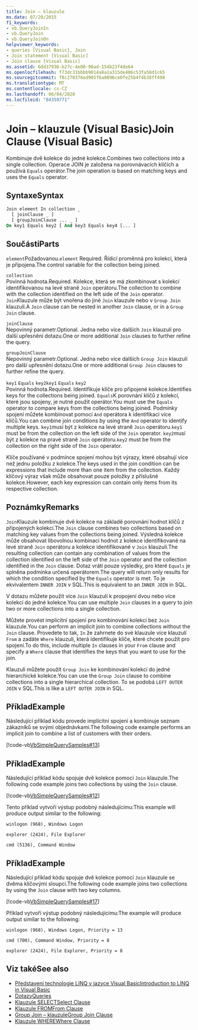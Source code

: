 ```yaml
---
title: Join – klauzule
ms.date: 07/20/2015
f1_keywords:
- vb.QueryJoinIn
- vb.QueryJoin
- vb.QueryJoinOn
helpviewer_keywords:
- queries [Visual Basic], Join
- Join statement [Visual Basic]
- Join clause [Visual Basic]
ms.assetid: 6dd37936-b27c-4e00-98ad-154b23f4de64
ms.openlocfilehash: f73dc31bbbb9014a8a1a315de406c53fa58d1c65
ms.sourcegitcommit: f8c270376ed905f6a8896ce0fe25b4f4b38ff498
ms.translationtype: MT
ms.contentlocale: cs-CZ
ms.lasthandoff: 06/04/2020
ms.locfileid: "84359771"
---
```

# <a name="join-clause-visual-basic"></a><span data-ttu-id="2631f-102">Join – klauzule (Visual Basic)</span><span class="sxs-lookup"><span data-stu-id="2631f-102">Join Clause (Visual Basic)</span></span>

<span data-ttu-id="2631f-103">Kombinuje dvě kolekce do jedné kolekce.</span><span class="sxs-lookup"><span data-stu-id="2631f-103">Combines two collections into a single collection.</span></span> <span data-ttu-id="2631f-104">Operace JOIN je založena na porovnávacích klíčích a používá `Equals` operátor.</span><span class="sxs-lookup"><span data-stu-id="2631f-104">The join operation is based on matching keys and uses the `Equals` operator.</span></span>

## <a name="syntax"></a><span data-ttu-id="2631f-105">Syntaxe</span><span class="sxs-lookup"><span data-stu-id="2631f-105">Syntax</span></span>

```vb
Join element In collection _
  [ joinClause _ ]
  [ groupJoinClause ... _ ]
On key1 Equals key2 [ And key3 Equals key4 [... ]
```

## <a name="parts"></a><span data-ttu-id="2631f-106">Součásti</span><span class="sxs-lookup"><span data-stu-id="2631f-106">Parts</span></span>

<span data-ttu-id="2631f-107">`element`Požadovanou.</span><span class="sxs-lookup"><span data-stu-id="2631f-107">`element` Required.</span></span> <span data-ttu-id="2631f-108">Řídicí proměnná pro kolekci, která je připojena.</span><span class="sxs-lookup"><span data-stu-id="2631f-108">The control variable for the collection being joined.</span></span>

`collection`  
<span data-ttu-id="2631f-109">Povinná hodnota.</span><span class="sxs-lookup"><span data-stu-id="2631f-109">Required.</span></span> <span data-ttu-id="2631f-110">Kolekce, která se má zkombinovat s kolekcí identifikovanou na levé straně `Join` operátoru.</span><span class="sxs-lookup"><span data-stu-id="2631f-110">The collection to combine with the collection identified on the left side of the `Join` operator.</span></span> <span data-ttu-id="2631f-111">`Join`Klauzule může být vnořena do jiné `Join` klauzule nebo v `Group Join` klauzuli.</span><span class="sxs-lookup"><span data-stu-id="2631f-111">A `Join` clause can be nested in another `Join` clause, or in a `Group Join` clause.</span></span>

`joinClause`  
<span data-ttu-id="2631f-112">Nepovinný parametr.</span><span class="sxs-lookup"><span data-stu-id="2631f-112">Optional.</span></span> <span data-ttu-id="2631f-113">Jedna nebo více dalších `Join` klauzulí pro další upřesnění dotazu.</span><span class="sxs-lookup"><span data-stu-id="2631f-113">One or more additional `Join` clauses to further refine the query.</span></span>

`groupJoinClause`  
<span data-ttu-id="2631f-114">Nepovinný parametr.</span><span class="sxs-lookup"><span data-stu-id="2631f-114">Optional.</span></span> <span data-ttu-id="2631f-115">Jedna nebo více dalších `Group Join` klauzulí pro další upřesnění dotazu.</span><span class="sxs-lookup"><span data-stu-id="2631f-115">One or more additional `Group Join` clauses to further refine the query.</span></span>

<span data-ttu-id="2631f-116">`key1` `Equals` `key2`</span><span class="sxs-lookup"><span data-stu-id="2631f-116">`key1` `Equals` `key2`</span></span>  
<span data-ttu-id="2631f-117">Povinná hodnota.</span><span class="sxs-lookup"><span data-stu-id="2631f-117">Required.</span></span> <span data-ttu-id="2631f-118">Identifikuje klíče pro připojené kolekce.</span><span class="sxs-lookup"><span data-stu-id="2631f-118">Identifies keys for the collections being joined.</span></span> <span data-ttu-id="2631f-119">`Equals`K porovnání klíčů z kolekcí, které jsou spojeny, je nutné použít operátor.</span><span class="sxs-lookup"><span data-stu-id="2631f-119">You must use the `Equals` operator to compare keys from the collections being joined.</span></span> <span data-ttu-id="2631f-120">Podmínky spojení můžete kombinovat pomocí `And` operátora k identifikaci více klíčů.</span><span class="sxs-lookup"><span data-stu-id="2631f-120">You can combine join conditions by using the `And` operator to identify multiple keys.</span></span> <span data-ttu-id="2631f-121">`key1`musí být z kolekce na levé straně `Join` operátoru.</span><span class="sxs-lookup"><span data-stu-id="2631f-121">`key1` must be from the collection on the left side of the `Join` operator.</span></span> <span data-ttu-id="2631f-122">`key2`musí být z kolekce na pravé straně `Join` operátoru.</span><span class="sxs-lookup"><span data-stu-id="2631f-122">`key2` must be from the collection on the right side of the `Join` operator.</span></span>

<span data-ttu-id="2631f-123">Klíče používané v podmínce spojení mohou být výrazy, které obsahují více než jednu položku z kolekce.</span><span class="sxs-lookup"><span data-stu-id="2631f-123">The keys used in the join condition can be expressions that include more than one item from the collection.</span></span> <span data-ttu-id="2631f-124">Každý klíčový výraz však může obsahovat pouze položky z příslušné kolekce.</span><span class="sxs-lookup"><span data-stu-id="2631f-124">However, each key expression can contain only items from its respective collection.</span></span>

## <a name="remarks"></a><span data-ttu-id="2631f-125">Poznámky</span><span class="sxs-lookup"><span data-stu-id="2631f-125">Remarks</span></span>

<span data-ttu-id="2631f-126">`Join`Klauzule kombinuje dvě kolekce na základě porovnání hodnot klíčů z připojených kolekcí.</span><span class="sxs-lookup"><span data-stu-id="2631f-126">The `Join` clause combines two collections based on matching key values from the collections being joined.</span></span> <span data-ttu-id="2631f-127">Výsledná kolekce může obsahovat libovolnou kombinaci hodnot z kolekce identifikované na levé straně `Join` operátoru a kolekce identifikované v `Join` klauzuli.</span><span class="sxs-lookup"><span data-stu-id="2631f-127">The resulting collection can contain any combination of values from the collection identified on the left side of the `Join` operator and the collection identified in the `Join` clause.</span></span> <span data-ttu-id="2631f-128">Dotaz vrátí pouze výsledky, pro které `Equals` je splněna podmínka určená operátorem.</span><span class="sxs-lookup"><span data-stu-id="2631f-128">The query will return only results for which the condition specified by the `Equals` operator is met.</span></span> <span data-ttu-id="2631f-129">To je ekvivalentem `INNER JOIN` v SQL.</span><span class="sxs-lookup"><span data-stu-id="2631f-129">This is equivalent to an `INNER JOIN` in SQL.</span></span>

<span data-ttu-id="2631f-130">V dotazu můžete použít více `Join` klauzulí k propojení dvou nebo více kolekcí do jedné kolekce.</span><span class="sxs-lookup"><span data-stu-id="2631f-130">You can use multiple `Join` clauses in a query to join two or more collections into a single collection.</span></span>

<span data-ttu-id="2631f-131">Můžete provést implicitní spojení pro kombinování kolekcí bez `Join` klauzule.</span><span class="sxs-lookup"><span data-stu-id="2631f-131">You can perform an implicit join to combine collections without the `Join` clause.</span></span> <span data-ttu-id="2631f-132">Provedete to tak, `In` že zahrnete do své klauzule více klauzulí `From` a zadáte `Where` klauzuli, která identifikuje klíče, které chcete použít pro spojení.</span><span class="sxs-lookup"><span data-stu-id="2631f-132">To do this, include multiple `In` clauses in your `From` clause and specify a `Where` clause that identifies the keys that you want to use for the join.</span></span>

<span data-ttu-id="2631f-133">Klauzuli můžete použít `Group Join` ke kombinování kolekcí do jedné hierarchické kolekce.</span><span class="sxs-lookup"><span data-stu-id="2631f-133">You can use the `Group Join` clause to combine collections into a single hierarchical collection.</span></span> <span data-ttu-id="2631f-134">To se podobá `LEFT OUTER JOIN` v SQL.</span><span class="sxs-lookup"><span data-stu-id="2631f-134">This is like a `LEFT OUTER JOIN` in SQL.</span></span>

## <a name="example"></a><span data-ttu-id="2631f-135">Příklad</span><span class="sxs-lookup"><span data-stu-id="2631f-135">Example</span></span>

<span data-ttu-id="2631f-136">Následující příklad kódu provede implicitní spojení a kombinuje seznam zákazníků se svými objednávkami.</span><span class="sxs-lookup"><span data-stu-id="2631f-136">The following code example performs an implicit join to combine a list of customers with their orders.</span></span>

[!code-vb[VbSimpleQuerySamples#13](~/samples/snippets/visualbasic/VS_Snippets_VBCSharp/VbSimpleQuerySamples/VB/QuerySamples1.vb#13)]

## <a name="example"></a><span data-ttu-id="2631f-137">Příklad</span><span class="sxs-lookup"><span data-stu-id="2631f-137">Example</span></span>

<span data-ttu-id="2631f-138">Následující příklad kódu spojuje dvě kolekce pomocí `Join` klauzule.</span><span class="sxs-lookup"><span data-stu-id="2631f-138">The following code example joins two collections by using the `Join` clause.</span></span>

[!code-vb[VbSimpleQuerySamples#12](~/samples/snippets/visualbasic/VS_Snippets_VBCSharp/VbSimpleQuerySamples/VB/QuerySamples2.vb#12)]

<span data-ttu-id="2631f-139">Tento příklad vytvoří výstup podobný následujícímu:</span><span class="sxs-lookup"><span data-stu-id="2631f-139">This example will produce output similar to the following:</span></span>

`winlogon (968), Windows Logon`

`explorer (2424), File Explorer`

`cmd (5136), Command Window`

## <a name="example"></a><span data-ttu-id="2631f-140">Příklad</span><span class="sxs-lookup"><span data-stu-id="2631f-140">Example</span></span>

<span data-ttu-id="2631f-141">Následující příklad kódu spojuje dvě kolekce pomocí `Join` klauzule se dvěma klíčovými sloupci.</span><span class="sxs-lookup"><span data-stu-id="2631f-141">The following code example joins two collections by using the `Join` clause with two key columns.</span></span>

[!code-vb[VbSimpleQuerySamples#17](~/samples/snippets/visualbasic/VS_Snippets_VBCSharp/VbSimpleQuerySamples/VB/QuerySamples3.vb#17)]

<span data-ttu-id="2631f-142">Příklad vytvoří výstup podobný následujícímu:</span><span class="sxs-lookup"><span data-stu-id="2631f-142">The example will produce output similar to the following:</span></span>

`winlogon (968), Windows Logon, Priority = 13`

`cmd (700), Command Window, Priority = 8`

`explorer (2424), File Explorer, Priority = 8`

## <a name="see-also"></a><span data-ttu-id="2631f-143">Viz také</span><span class="sxs-lookup"><span data-stu-id="2631f-143">See also</span></span>

- [<span data-ttu-id="2631f-144">Představení technologie LINQ v jazyce Visual Basic</span><span class="sxs-lookup"><span data-stu-id="2631f-144">Introduction to LINQ in Visual Basic</span></span>](../../programming-guide/language-features/linq/introduction-to-linq.md)
- [<span data-ttu-id="2631f-145">Dotazy</span><span class="sxs-lookup"><span data-stu-id="2631f-145">Queries</span></span>](index.md)
- [<span data-ttu-id="2631f-146">Klauzule SELECT</span><span class="sxs-lookup"><span data-stu-id="2631f-146">Select Clause</span></span>](select-clause.md)
- [<span data-ttu-id="2631f-147">Klauzule FROM</span><span class="sxs-lookup"><span data-stu-id="2631f-147">From Clause</span></span>](from-clause.md)
- [<span data-ttu-id="2631f-148">Group Join – klauzule</span><span class="sxs-lookup"><span data-stu-id="2631f-148">Group Join Clause</span></span>](group-join-clause.md)
- [<span data-ttu-id="2631f-149">Klauzule WHERE</span><span class="sxs-lookup"><span data-stu-id="2631f-149">Where Clause</span></span>](where-clause.md)
